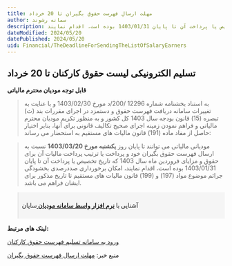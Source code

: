 ```yaml
---
title: مهلت ارسال فهرست حقوق بگیران تا 20 خرداد
author: سمانه رشوند
description: مودیانی مالیاتی می توانند تا پایان روز یکشنبه مورخ 1403/03/20 نسبت به ارسال فهرست حقوق بگیران خود و پرداخت یا ترتیب پرداخت مالیات آن برای حقوق و مزایای فروردین ماه سال 1403 که تاریخ تخصیص یا پرداخت آن تا پایان 1403/01/31 بوده است، اقدام نمایند
dateModified: 2024/05/20
datePublished: 2024/05/20
uid: Financial/TheDeadlineForSendingTheListOfSalaryEarners
---
```


## تسلیم الکترونیکی لیست حقوق کارکنان تا 20 خرداد

**قابل توجه مودیان محترم مالیاتی**

> به استناد بخشنامه شماره 12296 /200/د مورخ 1403/02/30 و با عنایت به تغییرات سامانه دریافت فهرست حقوق و دستمزد در اجرای مقررات بند (ث) تبصره (15) قانون بودجه سال 1403 کل کشور و به منظور تکریم مودیان محترم مالیاتی و فراهم نمودن زمینه اجرای صحیح تکالیف قانونی برای آنها، بنابر اختیار حاصل از مفاد ماده (191) قانون مالیات های مستقیم به استحضار می رساند:

> مودیانی مالیاتی می توانند تا پایان روز **یکشنبه مورخ 1403/03/20** نسبت به ارسال فهرست حقوق بگیران خود و پرداخت یا ترتیب پرداخت مالیات آن برای حقوق و مزایای فروردین ماه سال 1403 که تاریخ تخصیص یا پرداخت آن تا پایان 1403/01/31 بوده است، اقدام نمایند، امکان برخورداری صددرصدی بخشودگی جرائم موضوع مواد (197) و (199) قانون مالیات های مستقیم تا تاریخ مذکور برای ایشان فراهم می باشد.

<blockquote style="background-color:#f5f5f5; padding:0.5rem">
<p><strong>آشنایی با <a href="https://www.hooshkar.com/Software/Sayan/Module/TpTaxGov" target="_blank">نرم افزار واسط سامانه مودیان
</a> سایان</strong></p></blockquote>

**لینک های مرتبط:**

<a href="https://salary.tax.gov.ir/Account/LogOn?ReturnUrl=%2f" target="_blank">ورود به سامانه تسلیم فهرست حقوق کارکنان</a>

منبع خبر: <a href="https://tax.gov.ir/action/do/show/16" target="_blank">مهلت ارسال فهرست حقوق بگیران</a>